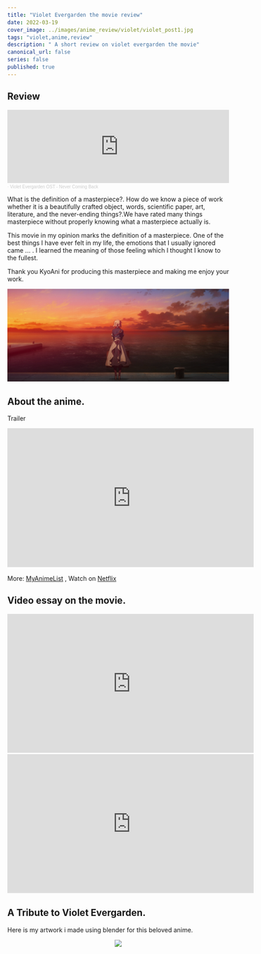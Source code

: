 ```yaml
---
title: "Violet Evergarden the movie review"
date: 2022-03-19
cover_image: ../images/anime_review/violet/violet_post1.jpg
tags: "violet,anime,review"
description: " A short review on violet evergarden the movie"
canonical_url: false
series: false
published: true
---
```

## Review
<iframe width="100%" height="166" scrolling="no" frameborder="no" allow="autoplay" src="https://w.soundcloud.com/player/?url=https%3A//api.soundcloud.com/tracks/434275887&color=%23ff5500&auto_play=false&hide_related=false&show_comments=true&show_user=true&show_reposts=false&show_teaser=true"></iframe><div style="font-size: 10px; color: #cccccc;line-break: anywhere;word-break: normal;overflow: hidden;white-space: nowrap;text-overflow: ellipsis; font-family: Interstate,Lucida Grande,Lucida Sans Unicode,Lucida Sans,Garuda,Verdana,Tahoma,sans-serif;font-weight: 100;"><a href="https://soundcloud.com/sysofanas" title="𝘱𝘢𝘪𝘯痛み" target="_blank" style="color: #cccccc; text-decoration: none;"></a> · <a href="https://soundcloud.com/sysofanas/never-coming-back" title="Violet Evergarden OST -  Never Coming Back" target="_blank" style="color: #cccccc; text-decoration: none;">Violet Evergarden OST -  Never Coming Back</a></div>

What is the definition of a masterpiece?. How do we know a piece of work whether it is a beautifully crafted object, words, scientific paper, art, literature, and the never-ending things?.We have rated many things masterpiece without properly knowing what a masterpiece actually is.

This movie in my opinion marks the definition of a masterpiece. One of the best things I have ever felt in my life, the emotions that I usually ignored came ... . I learned the meaning of those feeling which I thought I know to the fullest.

Thank you KyoAni for producing this masterpiece and making me enjoy your work.

![violet](../images/anime_review/violet/violet_2.png)

## About the anime.
Trailer

<div class="videoWrapper">
<iframe width="560" height="315" src="https://www.youtube.com/embed/NSIzsFOfd8M" title="YouTube video player" frameborder="0" allow="accelerometer; autoplay; clipboard-write; encrypted-media; gyroscope; picture-in-picture" allowfullscreen></iframe>
</div>

More: [MyAnimeList](https://myanimelist.net/anime/37987/Violet_Evergarden_Movie) , Watch on [Netflix](https://www.netflix.com/title/81193214)  

## Video essay on the movie.

<div class="videoWrapper">
<iframe width="560" height="315" src="https://www.youtube.com/embed/TEOrPKlgQaQ" title="YouTube video player" frameborder="0" allow="accelerometer; autoplay; clipboard-write; encrypted-media; gyroscope; picture-in-picture" allowfullscreen></iframe>
</div>

<div class="videoWrapper">
<iframe width="560" height="315" src="https://www.youtube.com/embed/d_fMfH3ew4U" title="YouTube video player" frameborder="0" allow="accelerometer; autoplay; clipboard-write; encrypted-media; gyroscope; picture-in-picture" allowfullscreen></iframe>
</div>

## A Tribute to Violet Evergarden.
Here is my artwork i made using blender for this beloved anime.
<p align="center">
<img src="https://i.imgur.com/8VMtwWE.jpg" />
</p>